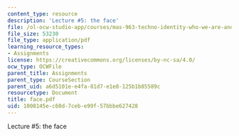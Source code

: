 ```yaml
---
content_type: resource
description: 'Lecture #5: the face'
file: /ol-ocw-studio-app/courses/mas-963-techno-identity-who-we-are-and-how-we-perceive-ourselves-and-others-spring-2002/1008145ec60d7cebe99f57bbbe627428_face.pdf
file_size: 53230
file_type: application/pdf
learning_resource_types:
- Assignments
license: https://creativecommons.org/licenses/by-nc-sa/4.0/
ocw_type: OCWFile
parent_title: Assignments
parent_type: CourseSection
parent_uid: a6d5101e-e4fa-81d7-e1e8-125b1b85589c
resourcetype: Document
title: face.pdf
uid: 1008145e-c60d-7ceb-e99f-57bbbe627428
---
```

Lecture #5: the face